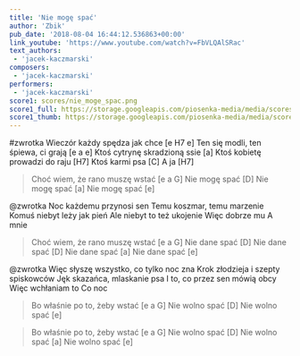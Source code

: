 ```yaml
---
title: 'Nie mogę spać'
author: 'Zbik'
pub_date: '2018-08-04 16:44:12.536863+00:00'
link_youtube: 'https://www.youtube.com/watch?v=FbVLQAlSRac'
text_authors:
 - 'jacek-kaczmarski'
composers:
 - 'jacek-kaczmarski'
performers:
 - 'jacek-kaczmarski'
score1: scores/nie_moge_spac.png
score1_full: https://storage.googleapis.com/piosenka-media/media/scores/nie_moge_spac.png
score1_thumb: https://storage.googleapis.com/piosenka-media/media/scores/nie_moge_spac.png.180x0_q85_upscale.png
---
```


#zwrotka
Wieczór każdy spędza jak chce [e H7 e]
Ten się modli, ten śpiewa, ci grają [e a e]
Ktoś cytrynę skradzioną ssie [a]
Ktoś kobietę prowadzi do raju [H7]
Ktoś karmi psa [C]
A ja [H7]

>Choć wiem, że rano muszę wstać [e a G]
>Nie mogę spać [D]
>Nie mogę spać [a]
>Nie mogę spać [e]

@zwrotka
Noc każdemu przynosi sen
Temu koszmar, temu marzenie
Komuś niebyt leży jak pień
Ale niebyt to też ukojenie
Więc dobrze mu
A mnie

>Choć wiem, że rano muszę wstać [e a G]
>Nie dane spać [D]
>Nie dane spać [D]
>Nie dane spać [a]
>Nie dane spać [e]

@zwrotka
Więc słyszę wszystko, co tylko noc zna
Krok złodzieja i szepty spiskowców
Jęk skazańca, mlaskanie psa
I to, co przez sen mówią obcy
Więc wchłaniam to
Co noc

>Bo właśnie po to, żeby wstać [e a G]
>Nie wolno spać [D]
>Nie wolno spać [e]

>Bo właśnie po to, żeby wstać [e a G]
>Nie wolno spać [D]
>Nie wolno spać [a]
>Nie wolno spać [e]